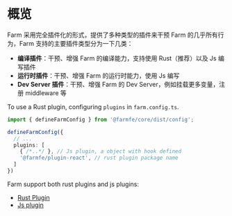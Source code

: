 
# 概览

Farm 采用完全插件化的形式，提供了多种类型的插件来干预 Farm 的几乎所有行为，Farm 支持的主要插件类型分为一下几类：
* **编译插件**：干预、增强 Farm 的编译能力，支持使用 Rust（推荐）以及 Js 编写插件
* **运行时插件**：干预、增强 Farm 的运行时能力，使用 Js 编写
* **Dev Server 插件**：干预、增强 Farm 的 Dev Server，例如挂载更多变量，注册 middleware 等

To use a Rust plugin, configuring `plugins` in `farm.config.ts`.

```ts
import { defineFarmConfig } from '@farmfe/core/dist/config';

defineFarmConfig({
  // ...
  plugins: [
    { /*..*/ }, // Js plugin, a object with hook defined
    '@farmfe/plugin-react', // rust plugin package name
  ]
})

```

Farm support both rust plugins and js plugins:

* [Rust Plugin](/docs/plugins/rust-plugin)
* [Js plugin](/docs/plugins/js-plugin)
